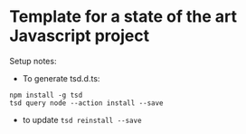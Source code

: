 Template for a state of the art Javascript project
==================================================

Setup notes:
* To generate tsd.d.ts:
```
npm install -g tsd
tsd query node --action install --save
```
* to update `tsd reinstall --save`

